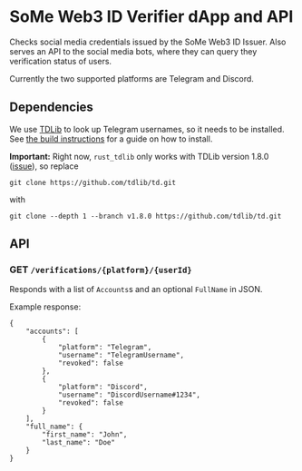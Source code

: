 # SoMe Web3 ID Verifier dApp and API

Checks social media credentials issued by the SoMe Web3 ID Issuer.
Also serves an API to the social media bots, where they can query they verification status of users.

Currently the two supported platforms are Telegram and Discord.

## Dependencies

We use [TDLib](https://core.telegram.org/tdlib/) to look up Telegram usernames, so it needs to be installed.
See [the build instructions](https://tdlib.github.io/td/build.html?language=Rust) for a guide on how to install.

**Important:** Right now, `rust_tdlib` only works with TDLib version 1.8.0 ([issue](https://github.com/antonio-antuan/rust-tdlib/issues/29)), so replace

```
git clone https://github.com/tdlib/td.git
```

with

```
git clone --depth 1 --branch v1.8.0 https://github.com/tdlib/td.git
```

## API

### GET `/verifications/{platform}/{userId}`

Responds with a list of `Accounts`s and an optional `FullName` in JSON.

Example response:

```
{
    "accounts": [
        {
            "platform": "Telegram",
            "username": "TelegramUsername",
            "revoked": false
        },
        {
            "platform": "Discord",
            "username": "DiscordUsername#1234",
            "revoked": false
        }
    ],
    "full_name": {
        "first_name": "John",
        "last_name": "Doe"
    }
}
```

